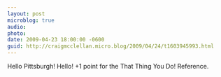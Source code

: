 ```yaml
---
layout: post
microblog: true
audio: 
photo: 
date: 2009-04-23 18:00:00 -0600
guid: http://craigmcclellan.micro.blog/2009/04/24/t1603945993.html
---
```

Hello Pittsburgh! Hello! +1 point for the That Thing You Do! Reference.
